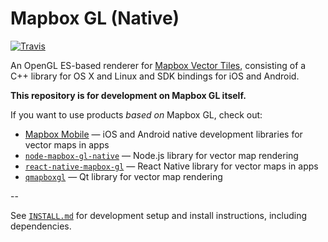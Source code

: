 # Mapbox GL (Native)

[![Travis](https://api.travis-ci.org/mapbox/mapbox-gl-native.svg?branch=master)](https://travis-ci.org/mapbox/mapbox-gl-native/builds)

An OpenGL ES-based renderer for [Mapbox Vector Tiles](https://www.mapbox.com/blog/vector-tiles), consisting of a C++ library for OS X and Linux and SDK bindings for iOS and Android.

**This repository is for development on Mapbox GL itself.**

If you want to use products _based on_ Mapbox GL, check out: 

- [Mapbox Mobile](http://mapbox.com/mobile) — iOS and Android native development libraries for vector maps in apps
- [`node-mapbox-gl-native`](https://github.com/mapbox/node-mapbox-gl-native) — Node.js library for vector map rendering
- [`react-native-mapbox-gl`](https://github.com/mapbox/react-native-mapbox-gl`) — React Native library for vector maps in apps
- [`qmapboxgl`](https://github.com/tmpsantos/qmapboxgl) — Qt library for vector map rendering

--

See [`INSTALL.md`](./INSTALL.md) for development setup and install instructions, including dependencies. 

